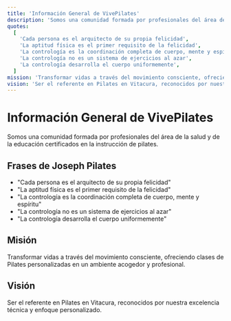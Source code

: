 ```yaml
---
title: 'Información General de VivePilates'
description: 'Somos una comunidad formada por profesionales del área de la salud y de la educación certificados en la instrucción de pilates.'
quotes:
  [
    'Cada persona es el arquitecto de su propia felicidad',
    'La aptitud física es el primer requisito de la felicidad',
    'La contrología es la coordinación completa de cuerpo, mente y espíritu',
    'La contrología no es un sistema de ejercicios al azar',
    'La contrología desarrolla el cuerpo uniformemente',
  ]
mission: 'Transformar vidas a través del movimiento consciente, ofreciendo clases de Pilates personalizadas en un ambiente acogedor y profesional.'
vision: 'Ser el referente en Pilates en Vitacura, reconocidos por nuestra excelencia técnica y enfoque personalizado.'
---
```


# Información General de VivePilates

Somos una comunidad formada por profesionales del área de la salud y de la educación certificados en la instrucción de pilates.

## Frases de Joseph Pilates

- "Cada persona es el arquitecto de su propia felicidad"
- "La aptitud física es el primer requisito de la felicidad"
- "La contrología es la coordinación completa de cuerpo, mente y espíritu"
- "La contrología no es un sistema de ejercicios al azar"
- "La contrología desarrolla el cuerpo uniformemente"

## Misión

Transformar vidas a través del movimiento consciente, ofreciendo clases de Pilates personalizadas en un ambiente acogedor y profesional.

## Visión

Ser el referente en Pilates en Vitacura, reconocidos por nuestra excelencia técnica y enfoque personalizado.
